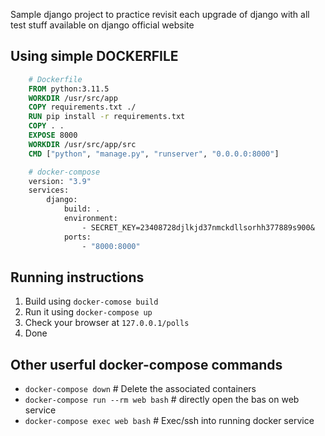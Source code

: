 Sample django project to practice revisit each upgrade of django with all test stuff available on django official website

## Using simple DOCKERFILE

```dockerfile
    # Dockerfile
    FROM python:3.11.5
    WORKDIR /usr/src/app
    COPY requirements.txt ./
    RUN pip install -r requirements.txt
    COPY . .
    EXPOSE 8000
    WORKDIR /usr/src/app/src
    CMD ["python", "manage.py", "runserver", "0.0.0.0:8000"]
```

```dockerfile
    # docker-compose
    version: "3.9"
    services:
        django:
            build: .
            environment:
                - SECRET_KEY=23408728djlkjd37nmckdllsorhh377889s900&
            ports:
                - "8000:8000"
```

## Running instructions

1. Build using `docker-comose build`
2. Run it using `docker-compose up`
3. Check your browser at `127.0.0.1/polls`
4. Done

## Other userful docker-compose commands
- `docker-compose down` # Delete the associated containers
- `docker-compose run --rm web bash` # directly open the bas on web service
- `docker-compose exec web bash` # Exec/ssh into running docker service

